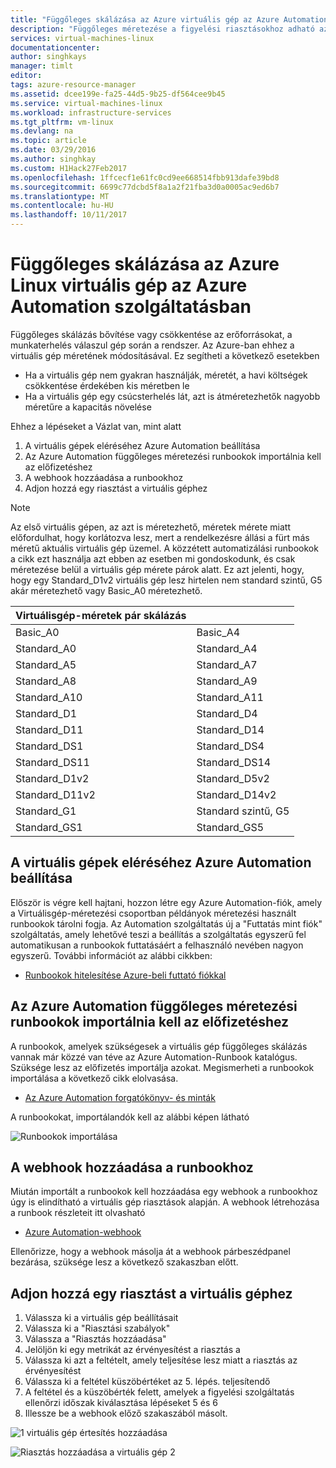 ```yaml
---
title: "Függőleges skálázása az Azure virtuális gép az Azure Automation szolgáltatásban |} Microsoft Docs"
description: "Függőleges méretezése a figyelési riasztásokhoz adható az Azure Automation szolgáltatásban válaszul egy Linux virtuális gép"
services: virtual-machines-linux
documentationcenter: 
author: singhkays
manager: timlt
editor: 
tags: azure-resource-manager
ms.assetid: dcee199e-fa25-44d5-9b25-df564cee9b45
ms.service: virtual-machines-linux
ms.workload: infrastructure-services
ms.tgt_pltfrm: vm-linux
ms.devlang: na
ms.topic: article
ms.date: 03/29/2016
ms.author: singhkay
ms.custom: H1Hack27Feb2017
ms.openlocfilehash: 1ffcecf1e61fc0cd9ee668514fbb913dafe39bd8
ms.sourcegitcommit: 6699c77dcbd5f8a1a2f21fba3d0a0005ac9ed6b7
ms.translationtype: MT
ms.contentlocale: hu-HU
ms.lasthandoff: 10/11/2017
---
```

# <a name="vertically-scale-azure-linux-virtual-machine-with-azure-automation"></a>Függőleges skálázása az Azure Linux virtuális gép az Azure Automation szolgáltatásban
Függőleges skálázás bővítése vagy csökkentése az erőforrásokat, a munkaterhelés válaszul gép során a rendszer. Az Azure-ban ehhez a virtuális gép méretének módosításával. Ez segítheti a következő esetekben

* Ha a virtuális gép nem gyakran használják, méretét, a havi költségek csökkentése érdekében kis méretben le
* Ha a virtuális gép egy csúcsterhelés lát, azt is átméretezhetők nagyobb méretűre a kapacitás növelése

Ehhez a lépéseket a Vázlat van, mint alatt

1. A virtuális gépek eléréséhez Azure Automation beállítása
2. Az Azure Automation függőleges méretezési runbookok importálnia kell az előfizetéshez
3. A webhook hozzáadása a runbookhoz
4. Adjon hozzá egy riasztást a virtuális géphez

> [!NOTE]
> Az első virtuális gépen, az azt is méretezhető, méretek mérete miatt előfordulhat, hogy korlátozva lesz, mert a rendelkezésre állási a fürt más méretű aktuális virtuális gép üzemel. A közzétett automatizálási runbookok a cikk ezt használja azt ebben az esetben mi gondoskodunk, és csak méretezése belül a virtuális gép mérete párok alatt. Ez azt jelenti, hogy, hogy egy Standard_D1v2 virtuális gép lesz hirtelen nem standard szintű, G5 akár méretezhető vagy Basic_A0 méretezhető.
> 
> | Virtuálisgép-méretek pár skálázás |  |
> | --- | --- |
> | Basic_A0 |Basic_A4 |
> | Standard_A0 |Standard_A4 |
> | Standard_A5 |Standard_A7 |
> | Standard_A8 |Standard_A9 |
> | Standard_A10 |Standard_A11 |
> | Standard_D1 |Standard_D4 |
> | Standard_D11 |Standard_D14 |
> | Standard_DS1 |Standard_DS4 |
> | Standard_DS11 |Standard_DS14 |
> | Standard_D1v2 |Standard_D5v2 |
> | Standard_D11v2 |Standard_D14v2 |
> | Standard_G1 |Standard szintű, G5 |
> | Standard_GS1 |Standard_GS5 |
> 
> 

## <a name="setup-azure-automation-to-access-your-virtual-machines"></a>A virtuális gépek eléréséhez Azure Automation beállítása
Először is végre kell hajtani, hozzon létre egy Azure Automation-fiók, amely a Virtuálisgép-méretezési csoportban példányok méretezési használt runbookok tárolni fogja. Az Automation szolgáltatás új a "Futtatás mint fiók" szolgáltatás, amely lehetővé teszi a beállítás a szolgáltatás egyszerű fel automatikusan a runbookok futtatásáért a felhasználó nevében nagyon egyszerű. További információt az alábbi cikkben:

* [Runbookok hitelesítése Azure-beli futtató fiókkal](../../automation/automation-sec-configure-azure-runas-account.md)

## <a name="import-the-azure-automation-vertical-scale-runbooks-into-your-subscription"></a>Az Azure Automation függőleges méretezési runbookok importálnia kell az előfizetéshez
A runbookok, amelyek szükségesek a virtuális gép függőleges skálázás vannak már közzé van téve az Azure Automation-Runbook katalógus. Szüksége lesz az előfizetés importálja azokat. Megismerheti a runbookok importálása a következő cikk elolvasása.

* [Az Azure Automation forgatókönyv- és minták](../../automation/automation-runbook-gallery.md)

A runbookokat, importálandók kell az alábbi képen látható

![Runbookok importálása](./media/vertical-scaling-automation/scale-runbooks.png)

## <a name="add-a-webhook-to-your-runbook"></a>A webhook hozzáadása a runbookhoz
Miután importált a runbookok kell hozzáadása egy webhook a runbookhoz úgy is elindítható a virtuális gép riasztások alapján. A webhook létrehozása a runbook részleteit itt olvasható

* [Azure Automation-webhook](../../automation/automation-webhooks.md)

Ellenőrizze, hogy a webhook másolja át a webhook párbeszédpanel bezárása, szüksége lesz a következő szakaszban előtt.

## <a name="add-an-alert-to-your-virtual-machine"></a>Adjon hozzá egy riasztást a virtuális géphez
1. Válassza ki a virtuális gép beállításait
2. Válassza ki a "Riasztási szabályok"
3. Válassza a "Riasztás hozzáadása"
4. Jelöljön ki egy metrikát az érvényesítést a riasztás a
5. Válassza ki azt a feltételt, amely teljesítése lesz miatt a riasztás az érvényesítést
6. Válassza ki a feltétel küszöbértéket az 5. lépés. teljesítendő
7. A feltétel és a küszöbérték felett, amelyek a figyelési szolgáltatás ellenőrzi időszak kiválasztása lépéseket 5 és 6
8. Illessze be a webhook előző szakaszából másolt.

![1 virtuális gép értesítés hozzáadása](./media/vertical-scaling-automation/add-alert-webhook-1.png)

![Riasztás hozzáadása a virtuális gép 2](./media/vertical-scaling-automation/add-alert-webhook-2.png)

